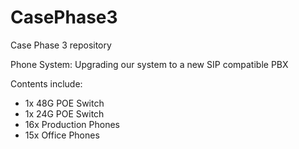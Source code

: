 # CasePhase3
Case Phase 3 repository

Phone System:
Upgrading our system to a new SIP compatible PBX

Contents include:
* 1x 48G POE Switch
* 1x 24G POE Switch
* 16x Production Phones
* 15x Office Phones
